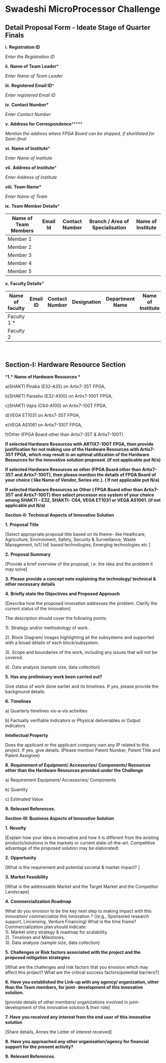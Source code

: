 # Swadeshi MicroProcessor Challenge
 


 

## Detail Proposal Form -  Ideate Stage of Quarter Finals

 

  **i.**       **Registration ID**

*Enter the Registration ID*

 **ii.**     **Name of Team** **Leader***  

*Enter Name of Team Leader*

 

**iii.**     **Registered Email ID***

*Enter registered Email ID*

 

**iv.**     **Contact Number\***

*Enter Contact Number*

 

 **v.**     **Address for Correspondence******* 

*Mention the address where FPGA Board can be shipped, if shortlisted for Semi-final*

 

**vi.**     **Name of Institute***

*Enter  Name of Institute*

 

**vii.**     **Address of Institute***

*Enter Address of  Institute*

 

**viii.**     **Team Name\***

*Enter Name of Team*

 

**ix.**     **Team Member Details*** 

 

| **Name of Team Members** | **Email Id** | **Contact Number** | **Branch / Area of Specialisation** | **Name of Institute** |
| ------------------------ | ------------ | ------------------ | ----------------------------------- | --------------------- |
| Member 1                 |              |                    |                                     |                       |
| Member 2                 |              |                    |                                     |                       |
| Member 3                 |              |                    |                                     |                       |
| Member 4                 |              |                    |                                     |                       |
| Member 5                 |              |                    |                                     |                       |

 

**x.**     **Faculty Details*** 

| **Name of faculty** | **Email ID** | **Contact Number** | **Designation** | **Department Name** | **Name of Institute** |
| ------------------- | ------------ | ------------------ | --------------- | ------------------- | --------------------- |
| Faculty 1 *         |              |                    |                 |                     |                       |
| Faculty 2           |              |                    |                 |                     |                       |

<br>

## Section-I: Hardware Resource Section

***1.\***      **Name of Hardware Resources \*** 

 

a)SHAKTI Pinaka (E32-A35) on Artix7-35T FPGA,

b)SHAKTI Parashu (E32-A100) on Artix7-100T FPGA,

c)SHAKTI Vajra (C64-A100) on Artix7-100T FPGA,

d)VEGA ET1031 on Artix7-35T FPGA,

e)VEGA AS1061 on Artix7-100T FPGA,

f)Other (FPGA Board other than Artix7-35T & Artix7-100T)


**If selected Hardware Resources with ARTIX7-100T FPGA, then provide justification for not making use of the Hardware Resources with Artix7-35T FPGA, which may result in an optimal utilization of the Hardware Resources for the innovative solution proposed. (if not applicable put N/a)**



**If selected Hardware Resources as other (FPGA Board other than Artix7-35T and Artix7-100T), then please mention the details of FPGA Board of your choice ( like Name of Vendor, Series etc.). ( If not applicable put N/a)**


**If selected Hardware Resources as Other ( FPGA Board other than Artix7-35T and Artix7-100T) then select processor eco system of your choice among SHAKTI – E32, SHAKTI- C64, VEGA ET1031 or VEGA AS1061. (if not applicable put N/a)**

 

**Section-II: Technical Aspects of Innovative Solution**

 

**1.**   **Proposal Title**

[Select appropriate proposal title based on its theme- like Heathcare, Agriculture, Environment, Safety, Security & Surveillance, Waste Management, IoT/ IoE based technologies, Emerging technologies etc ]

 

**2.**   **Proposal Summary** 

[Provide a brief overview of the proposal, i.e. the idea and the problem it may solve]

 

**3.**   **Please** **provide** **a concept note explaining the technology/ technical & other necessary** **details**

 

**4.**   **Briefly state the Objectives and Proposed Approach** 

[Describe how the proposed innovation addresses the problem. Clarify the current status of the innovation] 

The description should cover the following points: 

1).  Strategy and/or methodology of work. 

2). Block Diagram/ images highlighting all the subsystems and supported with a broad details of each block/subsystem.

3).  Scope and boundaries of the work, including any issues that will not be covered. 

4).  Data analysis (sample size, data collection)

 

**5.**   **Has any preliminary work been carried out?**

Give status of work done earlier and its timelines. If yes, please provide the background details.

 

**6.**   **Timelines**

a)   Quarterly timelines vis-a-vis activities 

b)   Factually verifiable Indicators or Physical deliverables or Output indicators

 

**Intellectual Property** 

Does the applicant or the applicant company own any IP related to this project. If yes, give details. (Please mention Patent Number, Patent Title and Patent Assignee)

 

**8.**   **Requirement of Equipment/ Accessories/ Components/ Resources other than the Hardware Resources provided under the Challenge**

a)   Requirement Equipment/ Accessories/ Components

b)   Quantity

c)   Estimated Value 

 

**9.**   **Relevant References.**

 

 

**Section-III: Business Aspects of Innovative Solution**

 

**1.**   **Novelty**

[Explain how your idea is innovative and how it is different from the existing products/solutions in the markets or current state-of-the-art. Competitive advantage of the proposed solution may be elaborated)

 

**2.**   **Opportunity**

[What is the requirement and potential societal &  market impact? ]

 

**3.**   **Market Feasibility**

[What is the addressable Market and the Target Market and the Competitor Landscape]

 

**4.**   **Commercialization Roadmap**

What do you envision to be the key next step to making impact with this innovation/ commercialize this innovation ? {(e.g., Sponsored research support, Lincensing, Venture Financing)                                                   What is the time frame?                                                              
Commercialization plan should indicate:                                                                  
1). Market entry strategy & roadmap for scalability.                                                                      
2). Timelines and Milestones.                                                                   
3). Data analysis (sample size, data collection)

 

**5.**   **Challenges or Risk factors associated with the project and the proposed mitigation strategies** 

[What are the challenges and risk factors that you envision which may affect this project? What are the critical success factors/potential barriers?]

 

**6.**   **Have you established the Link-up with any agency/ organization, other than the Team members, for joint- development of this innovative solution.**

[provide details of other members/ organizations involved in joint- development of this innovative solution & their role]

 

**7.**   **Have** **you received any interest from the end user of this innovative solution**

[Share details, Annex the Letter of interest received]

 

**8.**   **Have you approached any other organisation/agency for financial support for the present activity?**  

 

**9.**   **Relevant References.**

 
